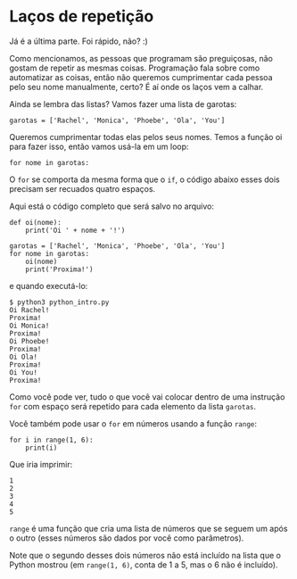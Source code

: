 # Laços de repetição

Já é a última parte. Foi rápido, não? :\)

Como mencionamos, as pessoas que programam são preguiçosas, não gostam de repetir as mesmas coisas. Programação fala sobre como automatizar as coisas, então não queremos cumprimentar cada pessoa pelo seu nome manualmente, certo? É aí onde os laços vem a calhar.

Ainda se lembra das listas? Vamos fazer uma lista de garotas:

```text
garotas = ['Rachel', 'Monica', 'Phoebe', 'Ola', 'You']
```

Queremos cumprimentar todas elas pelos seus nomes. Temos a função oi para fazer isso, então vamos usá-la em um loop:

```text
for nome in garotas:
```

O `for` se comporta da mesma forma que o `if`, o código abaixo esses dois precisam ser recuados quatro espaços.

Aqui está o código completo que será salvo no arquivo:

```text
def oi(nome):
    print('Oi ' + nome + '!')

garotas = ['Rachel', 'Monica', 'Phoebe', 'Ola', 'You']
for nome in garotas:
    oi(nome)
    print('Proxima!')
```

e quando executá-lo:

```text
$ python3 python_intro.py
Oi Rachel!
Proxima!
Oi Monica!
Proxima!
Oi Phoebe!
Proxima!
Oi Ola!
Proxima!
Oi You!
Proxima!
```

Como você pode ver, tudo o que você vai colocar dentro de uma instrução `for` com espaço será repetido para cada elemento da lista `garotas`.

Você também pode usar o `for` em números usando a função `range`:

```text
for i in range(1, 6):
    print(i)
```

Que iria imprimir:

```text
1
2
3
4
5
```

`range` é uma função que cria uma lista de números que se seguem um após o outro \(esses números são dados por você como parâmetros\).

Note que o segundo desses dois números não está incluído na lista que o Python mostrou \(em `range(1, 6)`, conta de 1 a 5, mas o 6 não é incluído\).

